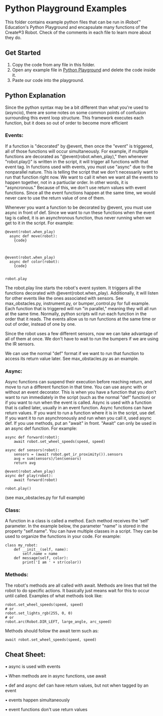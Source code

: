 # Python Playground Examples
This folder contains example python files that can be run in iRobot™ Education's Python Playground and encapsulate many functions of the Create®3 Robot.
Check of the comments in each file to learn more about they do. 

## Get Started
1. Copy the code from any file in this folder. 
2. Open any example file in [Python Playground](https://python.irobot.com/) and delete the code inside it.
3. Paste our code into the playground. 

## Python Explanation
Since the python syntax may be a bit different than what you're used to (asyncio), there are some notes on some common points of confusion surrounding this event loop structure. This framework executes each function, but it does so out of order to become more efficient  

### Events:
If a function is "decorated" by @event, then once the "event" is triggered, all of those functions will occur simultaneously. For example, if multiple functions are decorated as "@event(robot.when_play)," then whenever "robot.play()" is written in the script, it will trigger all functions with that event tag. In functions used with events, you must use "async" due to the nonparallel nature. This is telling the script that we don't necessarily want to run that function right now. We want to call it when we want all the events to happen together, not in a partiuclar order. In other words, it is "asyncronous." Because of this, we don't use return values with event functions. Since all the event functions happen at the same time, we would never care to use the return value of one of them.

Whenever you want a function to be decorated by @event, you must use async in front of def. Since we want to run these functions when the event tag is called, it is an asynchronous function, thus never running when we get to it in the script. For example:
```
@event(robot.when_play)
  async def move(robot):
    {code}

   
   
@event(robot.when_play)
  async def color(robot):
    {code}

    
robot.play
```

The robot.play line starts the robot's event system. It triggers all the functions decorated with @event(robot.when_play). Additionally, it will listen for other events like the ones associated with sensors. See max_obstacles.py, instrument.py, or bumper_control.py for full example. Each function that is triggered will run "in parallel," meaning they will all run at the same time. Normally, python scripts will run each function in the order that it reads. The events allow us to run functions at the same time or out of order, instead of one by one. 

Since the robot uses a few different sensors, now we can take advantage of all of them at once. We don't have to wait to run the bumpers if we are using the IR sensors. 

We can use the normal "def" format if we want to run that function to access its return value later. See max_obstacles.py as an example.

### Async:
Async functions can suspend their execution before reaching return, and move to run a different function in that time. You can use async with or without an event decorator. This is when you have a function that you don't want to run immediately in the script (such as the normal "def" function) or if you want to run when the event is called. Async is used with a function that is called later, usually in an event function. Async functions can have return values. If you want to run a function where it is in the script, use def. If you want it to run asynchronously and run when you call it, used async def. If you use methods, put an "await" in front. "Await" can only be used in an async def function. For example:
```
async def forward(robot):
    await robot.set_wheel_speeds(speed, speed)

async def sensors(robot):
    sensors = (await robot.get_ir_proximity()).sensors
    avg = sum(sensors)/len(sensors)
    return avg
    
@event(robot.when_play)
async def play(robot):
    await forward(robot)

robot.play()
```
(see max_obstacles.py for full example)

### Class:
A function in a class is called a method. Each method receives the 'self' parameter. In the example below, the parameter "name" is stored in the property "self.name". You can have multiple classes in a script. They can be used to organize the functions in your code. For example:
```
class my_robot:
    def __init__(self, name):
        self.name = name
    def message(self, color):
        print('I am ' + str(color))      
```

### Methods:
The robot's methods are all called with await. Methods are lines that tell the robot to do specific actions. It basically just means wait for this to occur until called. Examples of what methods look like:
```
robot.set_wheel_speeds(speed, speed)
# or
robot.set_lights_rgb(255, 0, 0)
# or
robot.arc(Robot.DIR_LEFT, large_angle, arc_speed)
```
Methods should follow the await term such as:
```
await robot.set_wheel_speeds(speed, speed)
```

## Cheat Sheet:

• async is used with events

• When methods are in async functions, use await

• def and async def can have return values, but not when tagged by an event

• events happen simultaneously

• event functions don't use return values
